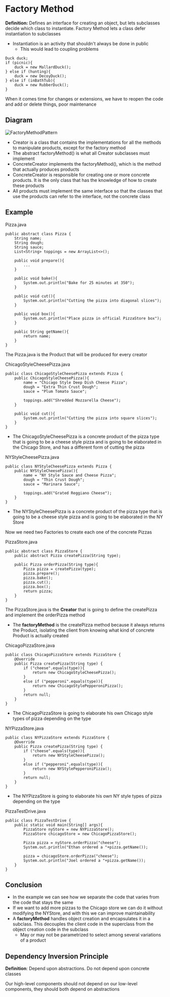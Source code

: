 # Factory Method
**Definition:** Defines an interface for creating an object, but lets subclasses decide
which class to instantiate. Factory Method lets a class defer instantiation to subclasses
- Instantiation is an activity that shouldn't always be done in public
  - This would lead to coupling problems

```
Duck duck;
if (picnic){
    duck = new MallardDuck();
} else if (hunting){
    duck = new DecoyDuck();
} else if (inBathTub){
    duck = new RubberDuck();
}
```

When it comes time for changes or extensions, we have to reopen the code and add or delete things, poor maintenance

## Diagram
![FactoryMethodPattern](factory_method_pattern.png)
- Creator is a class that contains the implementations for all the methods to manipulate
products, except for the factory method
- The abstract factoryMethod() is what all Creator subclasses must implement
- ConcreteCreator implements the factoryMethod(), which is the method that actually produces products
- ConcreteCreator is responsible for creating one or more concrete products. It is the only
class that has the knowledge of how to create these products
- All products must implement the same interface so that the classes that use the products
can refer to the interface, not the concrete class


## Example

Pizza.java

```
public abstract class Pizza {
    String name;
    String dough;
    String sauce;
    List<String> toppings = new ArrayList<>();

    public void prepare(){
        ...
    }

    public void bake(){
        System.out.println("Bake for 25 minutes at 350");
    }

    public void cut(){
        System.out.println("Cutting the pizza into diagonal slices");
    }

    public void box(){
        System.out.println("Place pizza in official PizzaStore box");
    }

    public String getName(){
        return name;
    }
}
```

The Pizza.java is the Product that will be produced for every creator

ChicagoStyleCheesePizza.java

```
public class ChicagoStyleCheesePizza extends Pizza {
    public ChicagoStyleCheesePizza(){
        name = "Chicago Style Deep Dish Cheese Pizza";
        dough = "Extra Thin Crust Dough";
        sauce = "Plum Tomato Sauce";

        toppings.add("Shredded Mozzarella Cheese");
    }

    public void cut(){
        System.out.println("Cutting the pizza into square slices");
    }
}
```
- The ChicagoStyleCheesePizza is a concrete product of the pizza type that is going to be a cheese
style pizza and is going to be elaborated in the Chicago Store, and has a different form of
cutting the pizza

NYStyleCheesePizza.java

```
public class NYStyleCheesePizza extends Pizza {
    public NYStyleCheesePizza(){
        name = "NY Style Sauce and Cheese Pizza";
        dough = "Thin Crust Dough";
        sauce = "Marinara Sauce";

        toppings.add("Grated Reggiano Cheese");
    }
}

```
- The NYStyleCheesePizza is a concrete product of the pizza type that is going to be a cheese
style pizza and is going to be elaborated in the NY Store

Now we need two Factories to create each one of the concrete Pizzas

PizzaStore.java
```
public abstract class PizzaStore {
    public abstract Pizza createPizza(String type);

    public Pizza orderPizza(String type){
        Pizza pizza = createPizza(type);
        pizza.prepare();
        pizza.bake();
        pizza.cut();
        pizza.box();
        return pizza;
    }
}
```

The PizzaStore.java is the **Creator** that is going to define the createPizza and implement the orderPizza
method
- The **factoryMethod** is the createPizza method because it always returns the Product, isolating
the client from knowing what kind of concrete Product is actually created

ChicagoPizzaStore.java
```
public class ChicagoPizzaStore extends PizzaStore {
    @Override
    public Pizza createPizza(String type) {
        if ("cheese".equals(type)){
            return new ChicagoStyleCheesePizza();
        }
        else if ("pepperoni".equals(type)){
            return new ChicagoStylePepperoniPizza();
        }
        return null;
    }
}
```
- The ChicagoPizzaStore is going to elaborate his own Chicago style types of pizza depending on the type

NYPizzaStore.java
```
public class NYPizzaStore extends PizzaStore {
    @Override
    public Pizza createPizza(String type) {
        if ("cheese".equals(type)){
            return new NYStyleCheesePizza();
        }
        else if ("pepperoni".equals(type)){
            return new NYStylePepperoniPizza();
        }
        return null;
    }
}
```
- The NYPizzaStore is going to elaborate his own NY style types of pizza depending on the type

PizzaTestDrive.java
```
public class PizzaTestDrive {
    public static void main(String[] args){
        PizzaStore nyStore = new NYPizzaStore();
        PizzaStore chicagoStore = new ChicagoPizzaStore();

        Pizza pizza = nyStore.orderPizza("cheese");
        System.out.println("Ethan ordered a "+pizza.getName());

        pizza = chicagoStore.orderPizza("cheese");
        System.out.println("Joel ordered a "+pizza.getName());
    }
}
```

## Conclusion
- In the example we can see how we separate the code that varies from the code that stays the same
- If we want to add more pizzas to the Chicago store we can do it without modifying the NYStore,
and with this we can improve maintainability
- A **factoryMethod** handles object creation and encapsulates it in a subclass. This decouples
the client code in the superclass from the object creation code in the subclass
  - May or may not be parametrized to select among several variations of a product


## Dependency Inversion Principle
**Definition**: Depend upon abstractions. Do not depend upon concrete classes

Our high-level components should not depend on our low-level components, they should both
depend on abstractions